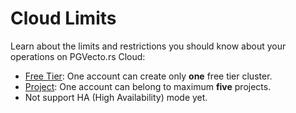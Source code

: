 # Cloud Limits

Learn about the limits and restrictions you should know about your operations on PGVecto.rs Cloud:
- [Free Tier](../pricing/price-plan.md#free-tier): One account can create only **one** free tier cluster.
- [Project](../manage/project.md): One account can belong to maximum **five** projects. 
- Not support HA (High Availability) mode yet.